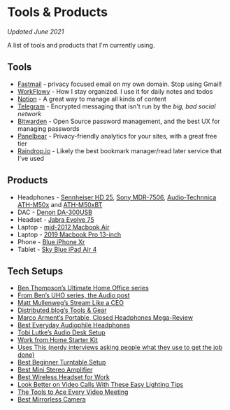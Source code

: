 # Tools & Products

*Updated June 2021*

A list of tools and products that I'm currently using.

## Tools

- [Fastmail](https://www.fastmail.com/?STKI=/u22124680) - privacy focused email on my own domain. Stop using Gmail!
- [WorkFlowy](https://workflowy.com/) - How I stay organized. I use it for daily notes and todos
- [Notion](https://www.notion.so) - A great way to manage all kinds of content
- [Telegram](https://telegram.org/) - Encrypted messaging that isn't run by the *big, bad social network*
- [Bitwarden](https://bitwarden.com/) - Open Source password management, and the best UX for managing passwords
- [Panelbear](https://panelbear.com/) - Privacy-friendly analytics for your sites, with a great free tier
- [Raindrop.io](https://raindrop.io/) - Likely the best bookmark manager/read later service that I've used

## Products

- Headphones - [Sennheiser HD 25](https://www.bhphotovideo.com/c/product/1218992-REG/sennheiser_hd_25_monitor_headphones.html), [Sony MDR-7506](https://www.bhphotovideo.com/c/product/49510-REG/Sony_MDR_7506_MDR_7506_Headphone.html), [Audio-Technnica ATH-M50x](https://www.audio-technica.com/en-ca/headphones/best-for/studio/ath-m50x) and [ATH-M50xBT](https://www.audio-technica.com/en-ca/headphones/type/wireless/ath-m50xbt)
- DAC - [Denon DA-300USB](https://www.denon.com/en-gb/shop/dac/da300usb)
- Headset - [Jabra Evolve 75](https://www.jabra.ca/business/office-headsets/jabra-evolve/jabra-evolve-75)
- Laptop - [mid-2012 Macbook Air](https://support.apple.com/kb/SP670?locale=en_CA)
- Laptop - [2019 Macbook Pro 13-inch](https://support.apple.com/kb/SP795?locale=en_US)
- Phone - [Blue iPhone Xr](https://www.apple.com/iphone-xr/specs/)
- Tablet - [Sky Blue iPad Air 4](https://www.apple.com/ca/ipad-air/specs/)

## Tech Setups

- [Ben Thompson’s Ultimate Home Office series](https://monkbent.net/the-ultimate-home-office/)
- [From Ben’s UHO series, the Audio post](https://monkbent.net/uho-audio/)
- [Matt Mullenweg’s Stream Like a CEO](https://ma.tt/2020/05/ceo-video-streaming)
- [Distributed.blog’s Tools & Gear](https://distributed.blog/tools/)
- [Marco Arment’s Portable, Closed Headphones Mega-Review](https://marco.org/headphones-closed-portable)
- [Best Everyday Audiophile Headphones](https://www.nytimes.com/wirecutter/reviews/best-400-over-ear-headphones/)
- [Tobi Lutke’s Audio Desk Setup](https://twitter.com/tobi/status/1273978910280163328)
- [Work from Home Starter Kit](https://www.nytimes.com/wirecutter/blog/work-from-home-starter-kit/)
- [Uses This (nerdy interviews asking people what they use to get the job done)](https://usesthis.com/)
- [Best Beginner Turntable Setup](https://www.nytimes.com/wirecutter/lists/the-best-record-player-setup-for-beginners/)
- [Best Mini Stereo Amplifier](https://www.nytimes.com/wirecutter/reviews/best-mini-stereo-amplifier/)
- [Best Wireless Headset for Work](https://www.nytimes.com/wirecutter/reviews/best-wireless-headset-for-the-office/)
- [Look Better on Video Calls With These Easy Lighting Tips](https://www.nytimes.com/wirecutter/blog/video-call-lighting-tips)
- [The Tools to Ace Every Video Meeting](https://www.nytimes.com/wirecutter/lists/the-tools-to-ace-every-video-meeting/)
- [Best Mirrorless Camera](https://www.nytimes.com/wirecutter/reviews/best-mirrorless-camera/)
